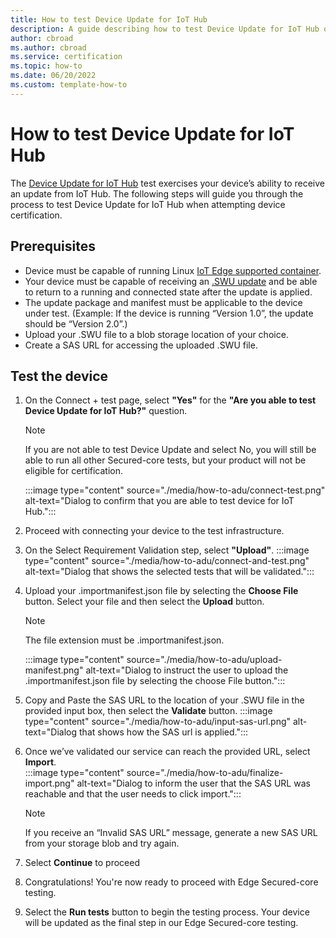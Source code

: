 ```yaml
---
title: How to test Device Update for IoT Hub
description: A guide describing how to test Device Update for IoT Hub on a Linux host in preparation for Edge Secured-core certification.
author: cbroad
ms.author: cbroad
ms.service: certification
ms.topic: how-to 
ms.date: 06/20/2022
ms.custom: template-how-to 
---
```


# How to test Device Update for IoT Hub
The [Device Update for IoT Hub](..\iot-hub-device-update\understand-device-update.md) test exercises your device’s ability to receive an update from IoT Hub. The following steps will guide you through the process to test Device Update for IoT Hub when attempting device certification.

## Prerequisites
* Device must be capable of running Linux [IoT Edge supported container](..\iot-edge\support.md).
* Your device must be capable of receiving an [.SWU update](https://swupdate.org/) and be able to return to a running and connected state after the update is applied.  
* The update package and manifest must be applicable to the device under test.  (Example: If the device is running “Version 1.0”, the update should be “Version 2.0”.)
* Upload your .SWU file to a blob storage location of your choice.
* Create a SAS URL for accessing the uploaded .SWU file.  

## Test the device
1.	On the Connect + test page, select **"Yes"** for the **"Are you able to test Device Update for IoT Hub?"** question.
      > [!Note]
      > If you are not able to test Device Update and select No, you will still be able to run all other Secured-core tests, but your product will not be eligible for certification.

      :::image type="content" source="./media/how-to-adu/connect-test.png" alt-text="Dialog to confirm that you are able to test device for IoT Hub.":::

2.	Proceed with connecting your device to the test infrastructure.

3.	On the Select Requirement Validation step, select **"Upload"**.
   :::image type="content" source="./media/how-to-adu/connect-and-test.png" alt-text="Dialog that shows the selected tests that will be validated.":::

4.	Upload your .importmanifest.json file by selecting the **Choose File** button.  Select your file and then select the **Upload** button.  
      > [!Note]
      > The file extension must be .importmanifest.json.
   
      :::image type="content" source="./media/how-to-adu/upload-manifest.png" alt-text="Dialog to instruct the user to upload the .importmanifest.json file by selecting the choose File button.":::

5.	Copy and Paste the SAS URL to the location of your .SWU file in the provided input box, then select the **Validate** button.
   :::image type="content" source="./media/how-to-adu/input-sas-url.png" alt-text="Dialog that shows how the SAS url is applied.":::

6.	Once we’ve validated our service can reach the provided URL, select **Import**.   
   :::image type="content" source="./media/how-to-adu/finalize-import.png" alt-text="Dialog to inform the user that the SAS URL was reachable and that the user needs to click import.":::

      > [!Note]
      > If you receive an “Invalid SAS URL” message, generate a new SAS URL from your storage blob and try again.

7. Select **Continue** to proceed

8.	Congratulations!  You're now ready to proceed with Edge Secured-core testing. 

9.	Select the **Run tests** button to begin the testing process. Your device will be updated as the final step in our Edge Secured-core testing.